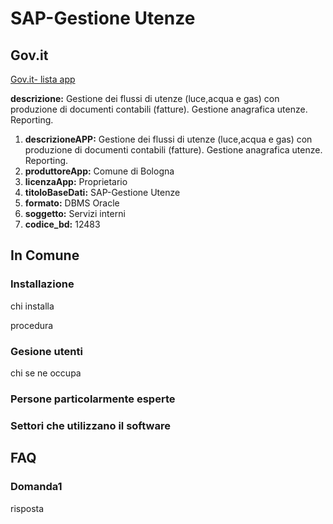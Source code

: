 # SAP-Gestione Utenze

## Gov.it

[Gov.it- lista app](http://basidati.agid.gov.it/catalogo/amm?code=c_a944)

**descrizione:** Gestione dei flussi di utenze (luce,acqua e gas) con produzione di documenti contabili (fatture). Gestione anagrafica utenze. Reporting.

1. **descrizioneAPP:** Gestione dei flussi di utenze (luce,acqua e gas) con produzione di documenti contabili (fatture). Gestione anagrafica utenze. Reporting.
2. **produttoreApp:** Comune di Bologna
3. **licenzaApp:** Proprietario
4. **titoloBaseDati:** SAP-Gestione Utenze
5. **formato:** DBMS Oracle
6. **soggetto:** Servizi interni
7. **codice_bd:** 12483

## In Comune

### Installazione

chi installa

procedura

### Gesione utenti

chi se ne occupa

### Persone particolarmente esperte

### Settori che utilizzano il software

## FAQ

### Domanda1

risposta
